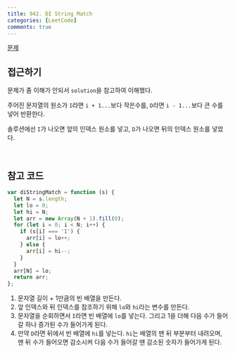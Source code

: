```yaml
---
title: 942. DI String Match
categories: [LeetCode]
comments: true
---
```


[문제](https://leetcode.com/problems/di-string-match/)

## 접근하기

문제가 좀 이해가 안되서 `solution`을 참고하여 이해했다.

주어진 문자열의 원소가 `I`라면 `i + 1...`보다 작은수를, `D`라면 `i - 1...`보다 큰 수를 넣어 반환한다.

솔루션에선 `I`가 나오면 앞의 인덱스 원소를 넣고, `D`가 나오면 뒤의 인덱스 원소를 넣었다.

<br>

## 참고 코드

```js
var diStringMatch = function (s) {
  let N = s.length;
  let lo = 0;
  let hi = N;
  let arr = new Array(N + 1).fill(0);
  for (let i = 0; i < N; i++) {
    if (s[i] === 'I') {
      arr[i] = lo++;
    } else {
      arr[i] = hi--;
    }
  }
  arr[N] = lo;
  return arr;
};
```

1. 문자열 길이 + 1만큼의 빈 배열을 만든다.
2. 앞 인덱스와 뒤 인덱스를 참조하기 위해 `lo`와 `hi`라는 변수를 만든다.
3. 문자열을 순회하면서 `I`라면 빈 배열에 `lo`를 넣는다. 그리고 1을 더해 다음 수가 들어갈 하나 증가된 수가 들어가게 된다.
4. 만약 `D`라면 뒤에서 빈 배열에 `hi`를 넣는다. `hi`는 배열의 맨 뒤 부분부터 내려오며, 맨 뒤 수가 들어오면 감소시켜 다음 수가 들어갈 땐 감소된 숫자가 들어가게 된다.
